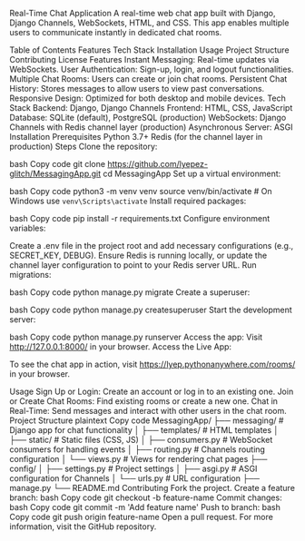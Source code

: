 Real-Time Chat Application
A real-time web chat app built with Django, Django Channels, WebSockets, HTML, and CSS. This app enables multiple users to communicate instantly in dedicated chat rooms.

Table of Contents
Features
Tech Stack
Installation
Usage
Project Structure
Contributing
License
Features
Instant Messaging: Real-time updates via WebSockets.
User Authentication: Sign-up, login, and logout functionalities.
Multiple Chat Rooms: Users can create or join chat rooms.
Persistent Chat History: Stores messages to allow users to view past conversations.
Responsive Design: Optimized for both desktop and mobile devices.
Tech Stack
Backend: Django, Django Channels
Frontend: HTML, CSS, JavaScript
Database: SQLite (default), PostgreSQL (production)
WebSockets: Django Channels with Redis channel layer (production)
Asynchronous Server: ASGI
Installation
Prerequisites
Python 3.7+
Redis (for the channel layer in production)
Steps
Clone the repository:

bash
Copy code
git clone https://github.com/lyepez-glitch/MessagingApp.git
cd MessagingApp
Set up a virtual environment:

bash
Copy code
python3 -m venv venv
source venv/bin/activate  # On Windows use `venv\Scripts\activate`
Install required packages:

bash
Copy code
pip install -r requirements.txt
Configure environment variables:

Create a .env file in the project root and add necessary configurations (e.g., SECRET_KEY, DEBUG).
Ensure Redis is running locally, or update the channel layer configuration to point to your Redis server URL.
Run migrations:

bash
Copy code
python manage.py migrate
Create a superuser:

bash
Copy code
python manage.py createsuperuser
Start the development server:

bash
Copy code
python manage.py runserver
Access the app: Visit http://127.0.0.1:8000/ in your browser.
Access the Live App:

To see the chat app in action, visit https://lyep.pythonanywhere.com/rooms/ in your browser.


Usage
Sign Up or Login: Create an account or log in to an existing one.
Join or Create Chat Rooms: Find existing rooms or create a new one.
Chat in Real-Time: Send messages and interact with other users in the chat room.
Project Structure
plaintext
Copy code
MessagingApp/
├── messaging/                 # Django app for chat functionality
│   ├── templates/             # HTML templates
│   ├── static/                # Static files (CSS, JS)
│   ├── consumers.py           # WebSocket consumers for handling events
│   ├── routing.py             # Channels routing configuration
│   └── views.py               # Views for rendering chat pages
├── config/
│   ├── settings.py            # Project settings
│   ├── asgi.py                # ASGI configuration for Channels
│   └── urls.py                # URL configuration
├── manage.py
└── README.md
Contributing
Fork the project.
Create a feature branch:
bash
Copy code
git checkout -b feature-name
Commit changes:
bash
Copy code
git commit -m 'Add feature name'
Push to branch:
bash
Copy code
git push origin feature-name
Open a pull request.
For more information, visit the GitHub repository.







